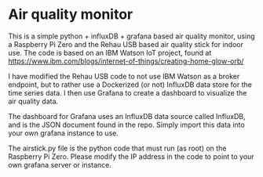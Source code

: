 # Air quality monitor

This is a simple python + influxDB + grafana based air quality monitor, using a Raspberry Pi Zero and the Rehau USB based air quality stick for indoor use. The code is based on an IBM Watson IoT project, found at https://www.ibm.com/blogs/internet-of-things/creating-home-glow-orb/

I have modified the Rehau USB code to not use IBM Watson as a broker endpoint, but to rather use a Dockerized (or not) InfluxDB data store for the time series data. I then use Grafana to create a dashboard to visualize the air quality data.

The dashboard for Grafana uses an InfluxDB data source called InfluxDB, and is the JSON document found in the repo. Simply import this data into your own grafana instance to use.

The airstick.py file is the python code that must run (as root) on the Raspberry Pi Zero. Please modify the IP address in the code to point to your own grafana server or instance. 
